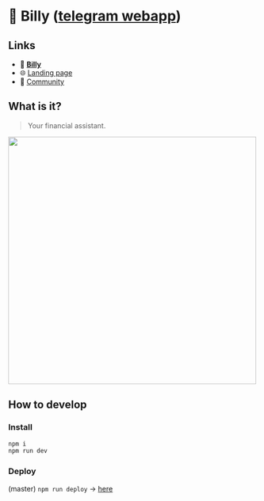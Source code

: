 # 🐨 Billy ([telegram webapp](https://t.me/BillyMoney_bot?start=from_github))

## Links
- 🐨 **[Billy](https://t.me/BillyMoney_bot?start=from_github)**
- 🌐 [Landing page](https://billy.money)
- 💬 [Community](https://t.me/Billy_Community)

## What is it?

> Your financial assistant.

<a href="https://t.me/BillyMoney_bot?start=from_github" target="_blank">
<img src="https://github.com/sotabots/Billy-webapp/assets/35522011/4473bff3-a002-4a10-8cfb-ce5997ca10ce" height="500">
</a>

## How to develop

### Install

```sh
npm i
npm run dev
```

### Deploy

(master) `npm run deploy` -> [here](https://sotabots.github.io/Billy-webapp/)
